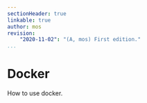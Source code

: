 ```yaml
---
sectionHeader: true
linkable: true
author: mos
revision:
    "2020-11-02": "(A, mos) First edition."
...
```

Docker
=======================

How to use docker.
